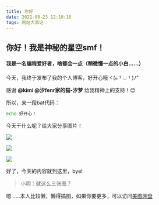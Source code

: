 ```yaml
---
title: 你好
date: 2022-08-23 12:10:16
tags: 网站大事记
---
```

## 你好！我是神秘的星空smf！

#### 我是一名编程爱好者，啥都会一点（稍微懂一点的小白......）
<!-- more -->

今天，我终于发布了我的个人博客，好开心哦ヾ(๑╹◡╹)ﾉ"

感谢 __@kimi @汐fenr家的猫-汐梦__ 给我精神上的支持！😊  

所以，来一段bat代码：

```bat
echo 好开心！
```

今天干什么呢？给大家分享图片！

![](http://ys-e.ysepan.com/621721518/119048729/n752M461T86N5Ikuqi7109/05.jpg)

![](http://ys-e.ysepan.com/621721519/119048731/kuqi71r544L622X74M7J20/07.jpg)

![](http://ys-e.ysepan.com/621721523/119048752/jwpk32q571K763T7IPF5dd/11.jpg)

好了，今天的内容就到这里，bye!

> 小明：就这么三张图？

嗯......本人比较懒，懒得搞图，如果你要更多，可以访问[美图网盘](http://smf2010.ysepan.com)
